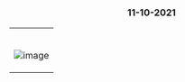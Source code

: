 #

### <p align="center"> 11-10-2021 </p>

<table>
	<tr>
		 <td>


</br>
	

![image](https://user-images.githubusercontent.com/76246106/136835629-87c65cf0-3fc9-4de6-9b50-6bd0056a981a.png)


       
</table>

</br>     










